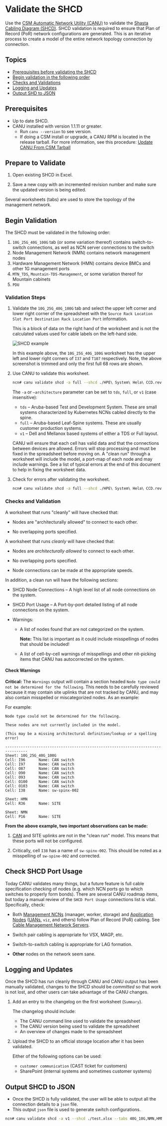 # Validate the SHCD

Use the [CSM Automatic Network Utility (CANU)](../../../glossary.md#csm-automatic-network-utility-canu) to validate the
[Shasta Cabling Diagram (SHCD)](../../../glossary.md#shasta-cabling-diagram-shcd). SHCD validation is required to ensure that Plan of Record (PoR)
network configurations are generated. This is an iterative process to create a model of the entire network topology connection by connection.

## Topics

* [Prerequisites before validating the SHCD](#prerequisites)
* [Begin validation in the following order](#begin-validation-in-the-following-order)
* [Checks and Validations](#checks-and-validations)
* [Logging and Updates](#logging-and-updates)
* [Output SHD to JSON](#output-shcd-to-json)

## Prerequisites

* Up to date SHCD.
* CANU installed with version 1.1.11 or greater.
  * Run `canu --version` to see version.
  * If doing a CSM install or upgrade, a CANU RPM is located in the release tarball. For more information, see this procedure: [Update CANU From CSM Tarball](canu/update_canu_from_csm_tarball.md)

## Prepare to Validate

1. Open existing SHCD in Excel.

1. Save a new copy with an incremented revision number and make sure the updated version is being edited.

Several worksheets (tabs) are used to store the topology of the management network.

## Begin Validation

The SHCD must be validated in the following order:

1. `10G_25G_40G_100G` tab (or some variation thereof) contains switch-to-switch connections, as well as NCN server connections to the switch
1. Node Management Network (NMN) contains network management nodes
1. Hardware Management Network (HMN) contains device BMCs and other 1G management ports
1. `MTN_TDS`, `Mountain-TDS-Management`, or some variation thereof for Mountain cabinets
1. `PDU`

### Validation Steps

1. Validate the `10G_25G_40G_100G` tab and select the upper left corner and lower right corner of the spreadsheet with the `Source Rack Location Slot Port Destination Rack Location Port` information.

   This is a block of data on the right hand of the worksheet and is not the calculated values used for cable labels on the left-hand side.

   ![SHCD example](./img/shcd_example.png "SHCD example")

   In this example above, the `10G_25G_40G_100G` worksheet has the upper left and lower right corners of `I37` and `T107` respectively.
   Note, the above screenshot is trimmed and only the first full 68 rows are shown.

1. Use CANU to validate this worksheet.

   ```bash
   ncn# canu validate shcd -a full --shcd ./HPE\ System\ Hela\ CCD.revA27.xlsx --tabs 10G_25G_40G_100G --corners I37,T107
   ```

   The `-a` or `–architecture` parameter can be set to `tds`, `full`, or `v1` (case insensitive):

   * `tds` – Aruba-based Test and Development System. These are small systems characterized by Kubernetes NCNs cabled directly to the spine.
   * `full` – Aruba-based Leaf-Spine systems. These are usually customer production systems.
   * `v1` – Dell and Mellanox based systems of either a TDS or Full layout.

   CANU will ensure that each cell has valid data and that the connections between devices are allowed. Errors will stop processing and must be fixed in
   the spreadsheet before moving on. A "clean run" through a worksheet will include the model, a port-map of each node and may include warnings. See a
   list of typical errors at the end of this document to help in fixing the worksheet data.

1. Check for errors after validating the worksheet.

   ```bash
   ncn# canu validate shcd -a full --shcd ./HPE\ System\ Hela\ CCD.revA27.xlsx --tabs 10G_25G_40G_100G,NMN --corners I37,T107,J15,T16 --log DEBUG
   ```

### Checks and Validation

A worksheet that runs "cleanly" will have checked that:

* Nodes are "architecturally allowed" to connect to each other.

* No overlapping ports specified.

A worksheet that runs *cleanly* will have checked that:

* Nodes are *architecturally allowed* to connect to each other.

* No overlapping ports specified.

* Node connections can be made at the appropriate speeds.

In addition, a clean run will have the following sections:

* SHCD Node Connections – A high level list of all node connections on the system.

* SHCD Port Usage – A Port-by-port detailed listing of all node connections on the system.

* Warnings:
  * A list of nodes found that are not categorized on the system.

    **Note:** This list is important as it could include misspellings of nodes that should be included!

  * A list of cell-by-cell warnings of misspellings and other nit-picking items that CANU has autocorrected on the system.

#### Check Warnings

**Critical:** The `Warnings` output will contain a section headed `Node type could not be determined for the following`. This needs to
be carefully reviewed because it may contain site uplinks that are not tracked by CANU, and may also contain misspelled or miscategorized
nodes. As an example:

For example:

```text
Node type could not be determined for the following.

These nodes are not currently included in the model.

(This may be a missing architectural definition/lookup or a spelling error)

--------------------------------------------------------------------------------
Sheet: 10G_25G_40G_100G
Cell: I96      Name: CAN switch
Cell: I97      Name: CAN switch
Cell: O87      Name: CAN switch
Cell: O90      Name: CAN switch
Cell: O93      Name: CAN switch
Cell: O100     Name: CAN switch
Cell: O103     Name: CAN switch
Cell: I38      Name: sw-spinx-002

Sheet: HMN
Cell: R36      Name: SITE

Sheet: NMN
Cell: P16      Name: SITE
```

**From the above example, two important observations can be made:**

1. [CAN](../../../glossary.md#customer-access-network-can) and SITE uplinks are not in the "clean run" model. This means that these ports will not be configured.

1. Critically, cell `I38` has a name of `sw-spinx-002`. This should be noted as a misspelling of `sw-spine-002` and corrected.

## Check SHCD Port Usage

Today CANU validates many things, but a future feature is full cable specification checking of nodes (e.g. which NCN ports go to
which switches to properly form bonds). There are several CANU roadmap items, but today a manual review of the `SHCD Port Usage`
connections list is vital. Specifically, check:

* Both [Management NCNs](../../../glossary.md#management-nodes) (manager, worker, storage) and [Application Nodes](../../../glossary.md#application-node-an)
  ([UANs](../../../glossary.md#user-access-node-uan), `viz`, and others) follow Plan of Record (PoR) cabling.
  See [Cable Management Network Servers](../../../install/cable_management_network_servers.md).

* Switch pair cabling is appropriate for VSX, MAGP, etc.

* Switch-to-switch cabling is appropriate for LAG formation.

* **Other** nodes on the network seem sane.

## Logging and Updates

Once the SHCD has run cleanly through CANU and CANU output has been manually validated, changes to the SHCD should be
*committed* so that work is not lost, and other users can take advantage of the CANU changes.

1. Add an entry to the changelog on the first worksheet (`Summary`).

   The changelog should include:

   * The CANU command line used to validate the spreadsheet
   * The CANU version being used to validate the spreadsheet
   * An overview of changes made to the spreadsheet

1. Upload the SHCD to an official storage location after it has been validated.

   Either of the following options can be used:

   * `customer communication` (CAST ticket for customers)
   * SharePoint (internal systems and sometimes customer systems)

## Output SHCD to JSON

* Once the SHCD is fully validated, the user will be able to output all the connection details to a `json` file.
* This output `json` file is used to generate switch configurations.

```bash
ncn# canu validate shcd -a v1 --shcd ./test.xlsx --tabs 40G_10G,NMN,HMN --corners I12,S37,I9,S20,I20,S31  --json --out cabling.json
```
